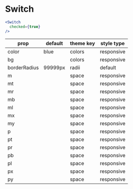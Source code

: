 # Switch

```.jsx
<Switch
  checked={true}
/>
```

prop | default | theme key | style type
---|---|---|---
color | blue | colors | responsive
bg |  | colors | responsive
borderRadius | 99999px | radii | default
m |  | space | responsive
mt |  | space | responsive
mr |  | space | responsive
mb |  | space | responsive
ml |  | space | responsive
mx |  | space | responsive
my |  | space | responsive
p |  | space | responsive
pt |  | space | responsive
pr |  | space | responsive
pb |  | space | responsive
pl |  | space | responsive
px |  | space | responsive
py |  | space | responsive